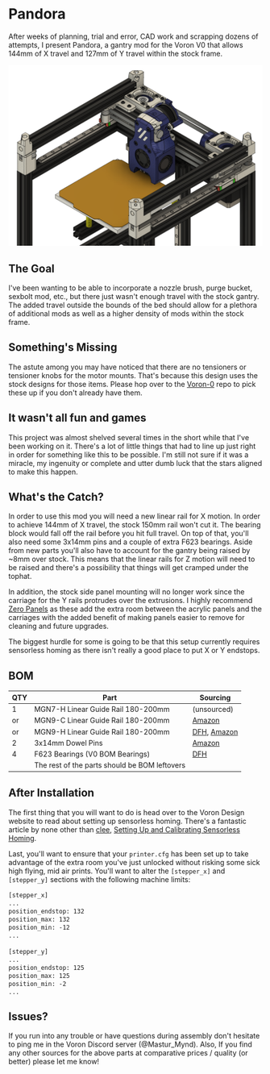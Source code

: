# Pandora

After weeks of planning, trial and error, CAD work and scrapping dozens of attempts, I present Pandora, a gantry mod for the Voron V0 that allows 144mm of X travel and 127mm of Y travel within the stock frame.

![Image of Pandora Gantry](./Images/Pandora_Complete_Gantry.png)

The Goal
---
I've been wanting to be able to incorporate a nozzle brush, purge bucket, sexbolt mod, etc., but there just wasn't enough travel with the stock gantry. The added travel outside the bounds of the bed should allow for a plethora of additional mods as well as a higher density of mods within the stock frame.

Something's Missing
---
The astute among you may have noticed that there are no tensioners or tensioner knobs for the motor mounts. That's because this design uses the stock designs for those items. Please hop over to the [Voron-0](https://github.com/VoronDesign/Voron-0) repo to pick these up if you don't already have them.

It wasn't all fun and games
---
This project was almost shelved several times in the short while that I've been working on it. There's a lot of little things that had to line up just right in order for something like this to be possible. I'm still not sure if it was a miracle, my ingenuity or complete and utter dumb luck that the stars aligned to make this happen.

What's the Catch?
---
In order to use this mod you will need a new linear rail for X motion. In order to achieve 144mm of X travel, the stock 150mm rail won't cut it. The bearing block would fall off the rail before you hit full travel. On top of that, you'll also need some 3x14mm pins and a couple of extra F623 bearings. Aside from new parts you'll also have to account for the gantry being raised by ~8mm over stock. This means that the linear rails for Z motion will need to be raised and there's a possibility that things will get cramped under the tophat.

In addition, the stock side panel mounting will no longer work since the carriage for the Y rails protrudes over the extrusions. I highly recommend [Zero Panels](https://github.com/zruncho3d/ZeroPanels) as these add the extra room between the acrylic panels and the carriages with the added benefit of making panels easier to remove for cleaning and future upgrades.

The biggest hurdle for some is going to be that this setup currently requires sensorless homing as there isn't really a good place to put X or Y endstops.

BOM
---
| QTY | Part | Sourcing |
| --- | --- | --- |
| 1 | MGN7-H Linear Guide Rail 180-200mm | (unsourced) |
| or | MGN9-C Linear Guide Rail 180-200mm | [Amazon](https://www.amazon.com/ReliaBot-Linear-Carriage-Printer-Machine/dp/B094CYMC3S/ref=sr_1_5?crid=MVNUARB2CP82&keywords=MGN9c&qid=1661545206&s=industrial&sprefix=mgn9c%2Cindustrial%2C90&sr=1-5) |
| or | MGN9-H Linear Guide Rail 180-200mm | [DFH](https://deepfriedhero.in/products/mgn9h-linear-rail?variant=40905213313193), [Amazon](https://www.amazon.com/gp/product/B07ZJMWGKH/,) |
| 2 | 3x14mm Dowel Pins | [Amazon](https://www.amazon.com/Stainless-Support-Elements-Location-Yesallwas/dp/B0819FZM8F/) |
| 4 | F623 Bearings (V0 BOM Bearings) | [DFH](https://deepfriedhero.in/products/f623-rs-bearings?variant=40963862626473) |
| | The rest of the parts should be BOM leftovers | |

After Installation
---
The first thing that you will want to do is head over to the Voron Design website to read about setting up sensorless homing. There's a fantastic article by none other than [clee](https://github.com/clee), [Setting Up and Calibrating Sensorless Homing](https://docs.vorondesign.com/community/howto/clee/sensorless_xy_homing.html).

Last, you'll want to ensure that your `printer.cfg` has been set up to take advantage of the extra room you've just unlocked without risking some sick high flying, mid air prints. You'll want to alter the `[stepper_x]` and `[stepper_y]` sections with the following machine limits:

```
[stepper_x]
...
position_endstop: 132
position_max: 132
position_min: -12
...

[stepper_y]
...
position_endstop: 125
position_max: 125
position_min: -2
...
```

Issues?
---
If you run into any trouble or have questions during assembly don't hesitate to ping me in the Voron Discord server (@Mastur_Mynd). Also, If you find any other sources for the above parts at comparative prices / quality (or better) please let me know!
